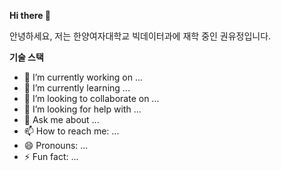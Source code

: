**Hi there 👋**

안녕하세요, 저는 한양여자대학교 빅데이터과에 재학 중인 권유정입니다. 

**기술 스택**
- 🔭 I’m currently working on ...
- 🌱 I’m currently learning ...
- 👯 I’m looking to collaborate on ...
- 🤔 I’m looking for help with ...
- 💬 Ask me about ...
- 📫 How to reach me: ...
- 😄 Pronouns: ...
- ⚡ Fun fact: ...





<!--
**ehql/ehql** is a ✨ _special_ ✨ repository because its `README.md` (this file) appears on your GitHub profile.

Here are some ideas to get you started:

-->
